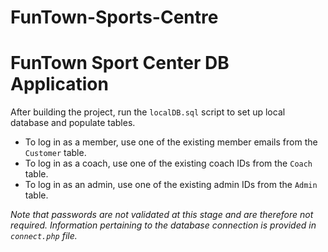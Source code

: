 # FunTown-Sports-Centre
# FunTown Sport Center DB Application 

After building the project, run the `localDB.sql` script to set up local database and populate tables. 

* To log in as a member, use one of the existing member emails from the `Customer` table.
* To log in as a coach, use one of the existing coach IDs from the `Coach` table.
* To log in as an admin, use one of the existing admin IDs from the `Admin` table.

_Note that passwords are not validated at this stage and are therefore not required._
_Information pertaining to the database connection is provided in `connect.php` file._
